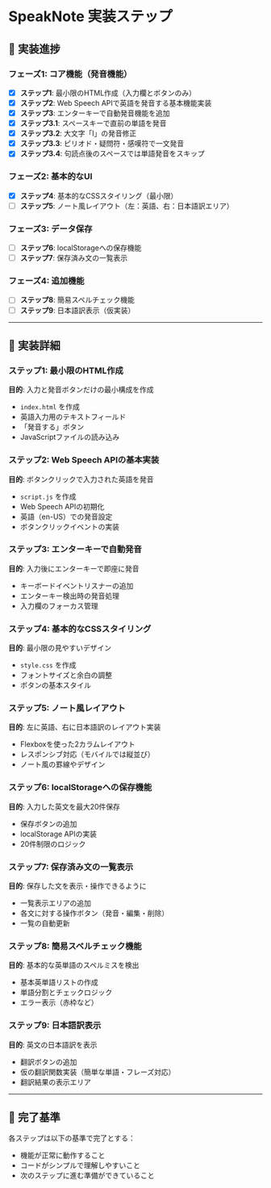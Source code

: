# SpeakNote 実装ステップ

## 🚀 実装進捗

### フェーズ1: コア機能（発音機能）
- [x] **ステップ1**: 最小限のHTML作成（入力欄とボタンのみ）
- [x] **ステップ2**: Web Speech APIで英語を発音する基本機能実装
- [x] **ステップ3**: エンターキーで自動発音機能を追加
- [x] **ステップ3.1**: スペースキーで直前の単語を発音
- [x] **ステップ3.2**: 大文字「I」の発音修正
- [x] **ステップ3.3**: ピリオド・疑問符・感嘆符で一文発音
- [x] **ステップ3.4**: 句読点後のスペースでは単語発音をスキップ

### フェーズ2: 基本的なUI
- [x] **ステップ4**: 基本的なCSSスタイリング（最小限）
- [ ] **ステップ5**: ノート風レイアウト（左：英語、右：日本語訳エリア）

### フェーズ3: データ保存
- [ ] **ステップ6**: localStorageへの保存機能
- [ ] **ステップ7**: 保存済み文の一覧表示

### フェーズ4: 追加機能
- [ ] **ステップ8**: 簡易スペルチェック機能
- [ ] **ステップ9**: 日本語訳表示（仮実装）

---

## 📝 実装詳細

### ステップ1: 最小限のHTML作成
**目的**: 入力と発音ボタンだけの最小構成を作成
- `index.html` を作成
- 英語入力用のテキストフィールド
- 「発音する」ボタン
- JavaScriptファイルの読み込み

### ステップ2: Web Speech APIの基本実装
**目的**: ボタンクリックで入力された英語を発音
- `script.js` を作成
- Web Speech APIの初期化
- 英語（en-US）での発音設定
- ボタンクリックイベントの実装

### ステップ3: エンターキーで自動発音
**目的**: 入力後にエンターキーで即座に発音
- キーボードイベントリスナーの追加
- エンターキー検出時の発音処理
- 入力欄のフォーカス管理

### ステップ4: 基本的なCSSスタイリング
**目的**: 最小限の見やすいデザイン
- `style.css` を作成
- フォントサイズと余白の調整
- ボタンの基本スタイル

### ステップ5: ノート風レイアウト
**目的**: 左に英語、右に日本語訳のレイアウト実装
- Flexboxを使った2カラムレイアウト
- レスポンシブ対応（モバイルでは縦並び）
- ノート風の罫線やデザイン

### ステップ6: localStorageへの保存機能
**目的**: 入力した英文を最大20件保存
- 保存ボタンの追加
- localStorage APIの実装
- 20件制限のロジック

### ステップ7: 保存済み文の一覧表示
**目的**: 保存した文を表示・操作できるように
- 一覧表示エリアの追加
- 各文に対する操作ボタン（発音・編集・削除）
- 一覧の自動更新

### ステップ8: 簡易スペルチェック機能
**目的**: 基本的な英単語のスペルミスを検出
- 基本英単語リストの作成
- 単語分割とチェックロジック
- エラー表示（赤枠など）

### ステップ9: 日本語訳表示
**目的**: 英文の日本語訳を表示
- 翻訳ボタンの追加
- 仮の翻訳関数実装（簡単な単語・フレーズ対応）
- 翻訳結果の表示エリア

---

## 🎯 完了基準
各ステップは以下の基準で完了とする：
- 機能が正常に動作すること
- コードがシンプルで理解しやすいこと
- 次のステップに進む準備ができていること